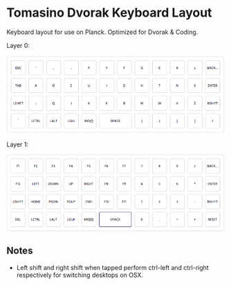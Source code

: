 # Tomasino Dvorak Keyboard Layout

Keyboard layout for use on Planck. Optimized for Dvorak & Coding.

Layer 0:

![image](images/layer-0.png)

Layer 1:

![image](images/layer-1.png)

## Notes

- Left shift and right shift when tapped perform ctrl-left and ctrl-right respectively for switching desktops on OSX.
